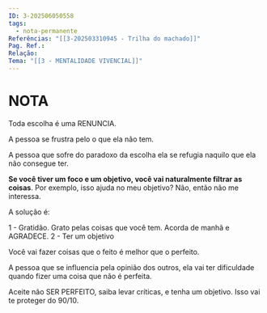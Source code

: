 ```yaml
---
ID: 3-202506050558
tags:
  - nota-permanente
Referências: "[[3-202503310945 - Trilha do machado]]"
Pag. Ref.: 
Relação: 
Tema: "[[3 - MENTALIDADE VIVENCIAL]]"
---
```

# NOTA 

Toda escolha é uma RENUNCIA.

A pessoa se frustra pelo o que ela não tem.

A pessoa que sofre do paradoxo da escolha ela se refugia naquilo que ela não consegue ter.

**Se você tiver um foco e um objetivo, você vai naturalmente filtrar as coisas**. Por exemplo, isso ajuda no meu objetivo? Não, então não me interessa.

A solução é:

1 - Gratidão. Grato pelas coisas que você tem. Acorda de manhã e AGRADECE.
2 - Ter um objetivo

Você vai fazer coisas que o feito é melhor que o perfeito.

A pessoa que se influencia pela opinião dos outros, ela vai ter dificuldade quando fizer uma coisa que não é perfeita.

Aceite não SER PERFEITO, saiba levar críticas, e tenha um objetivo. Isso vai te proteger do 90/10.
